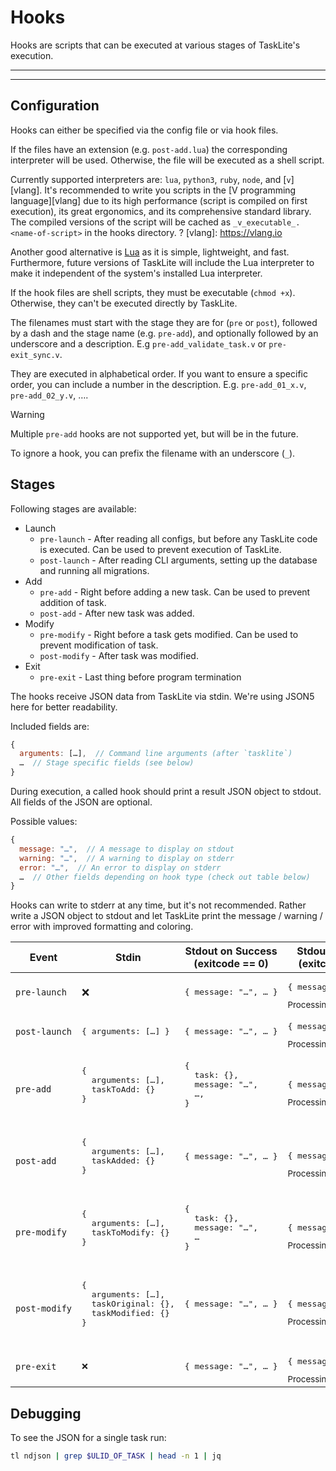 # Hooks

Hooks are scripts that can be executed
at various stages of TaskLite's execution.

---
<!-- toc -->
---

## Configuration

Hooks can either be specified via the config file or via hook files.

If the files have an extension (e.g. `post-add.lua`) the corresponding
interpreter will be used.
Otherwise, the file will be executed as a shell script.

Currently supported interpreters are:
`lua`, `python3`, `ruby`, `node`, and [`v`][vlang].
It's recommended to write you scripts in the [V programming language][vlang]
due to its high performance (script is compiled on first execution),
its great ergonomics, and its comprehensive standard library.
The compiled versions of the script will be cached as
`_v_executable_.<name-of-script>` in the hooks directory.
?
[vlang]: https://vlang.io

Another good alternative is [Lua](https://www.lua.org/)
as it is simple, lightweight, and fast.
Furthermore, future versions of TaskLite will include the Lua interpreter
to make it independent of the system's installed Lua interpreter.

If the hook files are shell scripts, they must be executable (`chmod +x`).
Otherwise, they can't be executed directly by TaskLite.

The filenames must start with the stage they are for (`pre` or `post`),
followed by a dash and the stage name (e.g. `pre-add`), and optionally
followed by an underscore and a description.
E.g `pre-add_validate_task.v` or `pre-exit_sync.v`.

They are executed in alphabetical order.
If you want to ensure a specific order,
you can include a number in the description.
E.g. `pre-add_01_x.v`, `pre-add_02_y.v`, ….

> [!WARNING]
> Multiple `pre-add` hooks are not supported yet,
> but will be in the future.

To ignore a hook, you can prefix the filename with an underscore (`_`).


## Stages

Following stages are available:

- Launch
  - `pre-launch` - After reading all configs,
      but before any TaskLite code is executed.
      Can be used to prevent execution of TaskLite.
  - `post-launch` - After reading CLI arguments,
      setting up the database and running all migrations.
- Add
  - `pre-add` - Right before adding a new task.
      Can be used to prevent addition of task.
  - `post-add` - After new task was added.
- Modify
  - `pre-modify` - Right before a task gets modified.
      Can be used to prevent modification of task.
  - `post-modify` - After task was modified.
- Exit
  - `pre-exit` - Last thing before program termination

The hooks receive JSON data from TaskLite via stdin.
We're using JSON5 here for better readability.

Included fields are:

```js
{
  arguments: […],  // Command line arguments (after `tasklite`)
  …  // Stage specific fields (see below)
}
```

During execution, a called hook should print a result JSON object to stdout.
All fields of the JSON are optional.

Possible values:

```js
{
  message: "…",  // A message to display on stdout
  warning: "…",  // A warning to display on stderr
  error: "…",  // An error to display on stderr
  …  // Other fields depending on hook type (check out table below)
}
```

Hooks can write to stderr at any time, but it's not recommended.
Rather write a JSON object to stdout and
let TaskLite print the message / warning / error
with improved formatting and coloring.

<small>
<table>
  <thead>
    <tr>
      <th>Event</th>
      <th>Stdin</th>
      <th>Stdout on Success<br>(exitcode == 0)</th>
      <th>Stdout on Error<br>(exitcode != 0)</th>
    </tr>
  </thead>
  <tbody>
    <tr>
      <td><code>pre&#8209;launch</code></td>
      <td>❌</td>
      <td><pre>{ message: "…", … }</pre></td>
      <td>
        <pre>{ message: "…", … }</pre>
        <small>Processing terminates</small>
      </td>
    </tr>
    <tr>
      <td><code>post&#8209;launch</code></td>
      <td><pre>{ arguments: […] }</pre></td>
      <td><pre>{ message: "…", … }</pre></td>
      <td>
        <pre>{ message: "…", … }</pre>
        <small>Processing terminates</small>
      </td>
    </tr>
    <tr>
      <td><code>pre&#8209;add</code></td>
      <td><pre>
{
  arguments: […],
  taskToAdd: {}
}
      </pre></td>
      <td><pre>
{
  task: {},
  message: "…",
  …,
}
      </pre></td>
      <td>
        <pre>{ message: "…", … }</pre>
        <small>Processing terminates</small>
      </td>
    </tr>
    <tr>
      <td><code>post&#8209;add</code></td>
      <td><pre>
{
  arguments: […],
  taskAdded: {}
}
      </pre></td>
      <td><pre>
{ message: "…", … }
      </pre></td>
      <td>
        <pre>{ message: "…", … }</pre>
        <small>Processing terminates</small>
      </td>
    </tr>
    <tr>
      <td><code>pre&#8209;modify</code></td>
      <td><pre>
{
  arguments: […],
  taskToModify: {}
}
      </pre></td>
      <td><pre>
{
  task: {},
  message: "…",
  …
}
      </pre></td>
      <td>
        <pre>{ message: "…", … }</pre>
        <small>Processing terminates</small>
      </td>
    </tr>
    <tr>
      <td><code>post&#8209;modify</code></td>
      <td><pre>
{
  arguments: […],
  taskOriginal: {},
  taskModified: {}
}
      </pre></td>
      <td><pre>
{ message: "…", … }
      </pre></td>
      <td>
        <pre>{ message: "…", … }</pre>
        <small>Processing terminates</small>
      </td>
    </tr>
    <tr>
      <td><code>pre&#8209;exit</code></td>
      <td><pre>❌</pre></td>
      <td><pre>{ message: "…", … }</pre></td>
      <td>
        <pre>{ message: "…", … }</pre>
        <small>Processing terminates</small>
      </td>
    </tr>
  </tbody>
</table>
</small>


## Debugging

To see the JSON for a single task run:

```sh
tl ndjson | grep $ULID_OF_TASK | head -n 1 | jq
```
